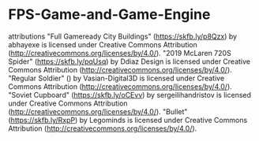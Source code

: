 # FPS-Game-and-Game-Engine






attributions
"Full Gameready City Buildings" (https://skfb.ly/p8Qzx) by abhayexe is licensed under Creative Commons Attribution (http://creativecommons.org/licenses/by/4.0/).
"2019 McLaren 720S Spider" (https://skfb.ly/pqUsq) by Ddiaz Design is licensed under Creative Commons Attribution (http://creativecommons.org/licenses/by/4.0/).
"Regular Soldier" () by Vasian-Digital3D is licensed under Creative Commons Attribution (http://creativecommons.org/licenses/by/4.0/).
"Soviet Cupboard" (https://skfb.ly/oCEvv) by sergeilihandristov is licensed under Creative Commons Attribution (http://creativecommons.org/licenses/by/4.0/).
"Bullet" (https://skfb.ly/RxpP) by Legominds is licensed under Creative Commons Attribution (http://creativecommons.org/licenses/by/4.0/).
